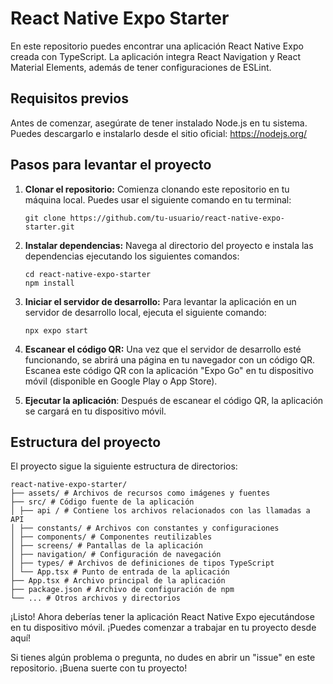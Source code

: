 # React Native Expo Starter

En este repositorio puedes encontrar una aplicación React Native Expo creada con TypeScript. La aplicación integra React Navigation y React Material Elements, además de tener configuraciones de ESLint.

## Requisitos previos

Antes de comenzar, asegúrate de tener instalado Node.js en tu sistema. Puedes descargarlo e instalarlo desde el sitio oficial: https://nodejs.org/

## Pasos para levantar el proyecto

1. **Clonar el repositorio:** Comienza clonando este repositorio en tu máquina local. Puedes usar el siguiente comando en tu terminal:

   ```
   git clone https://github.com/tu-usuario/react-native-expo-starter.git
   ```

2. **Instalar dependencias:** Navega al directorio del proyecto e instala las dependencias ejecutando los siguientes comandos:

   ```
   cd react-native-expo-starter
   npm install

   ```

3. **Iniciar el servidor de desarrollo:** Para levantar la aplicación en un servidor de desarrollo local, ejecuta el siguiente comando:

   ```
   npx expo start
   ```

4. **Escanear el código QR:** Una vez que el servidor de desarrollo esté funcionando, se abrirá una página en tu navegador con un código QR. Escanea este código QR con la aplicación "Expo Go" en tu dispositivo móvil (disponible en Google Play o App Store).

5. **Ejecutar la aplicación**: Después de escanear el código QR, la aplicación se cargará en tu dispositivo móvil.

## Estructura del proyecto

El proyecto sigue la siguiente estructura de directorios:

    react-native-expo-starter/
    ├── assets/ # Archivos de recursos como imágenes y fuentes
    ├── src/ # Código fuente de la aplicación
    │ ├── api / # Contiene los archivos relacionados con las llamadas a API
    │ ├── constants/ # Archivos con constantes y configuraciones
    │ ├── components/ # Componentes reutilizables
    │ ├── screens/ # Pantallas de la aplicación
    │ ├── navigation/ # Configuración de navegación
    │ ├── types/ # Archivos de definiciones de tipos TypeScript
    │ └── App.tsx # Punto de entrada de la aplicación
    ├── App.tsx # Archivo principal de la aplicación
    ├── package.json # Archivo de configuración de npm
    └── ... # Otros archivos y directorios

¡Listo! Ahora deberías tener la aplicación React Native Expo ejecutándose en tu dispositivo móvil. ¡Puedes comenzar a trabajar en tu proyecto desde aquí!

Si tienes algún problema o pregunta, no dudes en abrir un "issue" en este repositorio. ¡Buena suerte con tu proyecto!
